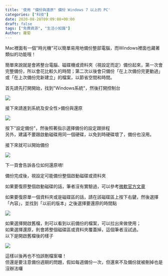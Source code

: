 ```yaml
---
title: '使用 "備份與還原" 備份 Windows 7 以上的 PC'
categories: ["科技"]
date: 2020-08-28T09:09:08+00:00
draft: false
tags: ["免費資源", "生活小知識"]
Author: 蘿蔔
---
```


Mac裡面有一個"時光機"可以簡單易用地備份整部電腦，而Windows裡面也藏著類似的功能哦！  
  
簡單來說就是會將整台電腦、磁碟機或資料夾（視設定而定）備份起來，第一次會完整備份，所以會花比較久的時間；第二次以後會只備份「在上次備份完更動過」或「在上次備份完新建立」的檔案，以節省空間和時間。

首先請先打開開始，找到"Windows系統"，然後打開控制台

![](https://static-a1.steveyi.net/media/blog/2020082808195051.png)

接下來請進到系統及安全性>備份與還原

![](https://static-a1.steveyi.net/media/blog/2020082808211660.png)

按下"設定備份"，然後照著指示選擇備份的設定跟排程  
另外，建議不要跟啟動磁碟用同一個硬碟，以免到時硬碟壞了，備份也沒用。

接下來就可以開始備份

![](https://static-a1.steveyi.net/media/blog/2020082808264658-scaled.jpg)

下一頁會告訴各位如何還原唷!  

備份完成後，視設定可能備份整個啟動磁碟或資料夾

如果要復原整個啟動磁碟的話，筆者沒有實驗過，可以參考[微軟官方文章](https://support.microsoft.com/zh-tw/help/2138292 "https://support.microsoft.com/zh-tw/help/2138292")

如果要復原單一個資料夾或是磁碟區的話，請在該磁碟區上按下右鍵，然後選擇「內容」，並找到「以前的版本」之後選擇要還原的時間點

![](https://static-a1.steveyi.net/media/blog/2020082808590870-scaled.jpg)

如果選擇開啟舊檔，則可以看到以前備份的檔案，可以拉出來做使用；  
如果選擇還原，則會將整個磁碟區或資料夾覆蓋掉，這個筆者沒試過。  
以下是開啟舊檔後的樣子

![](https://static-a1.steveyi.net/media/blog/2020082809060089-scaled.jpg)

這樣以後再也不怕誤刪檔案囉！  
但還是要注意備份週期的問題，假如每週備份一次，但還來不及備份就被刪掉也是沒辦法囉
